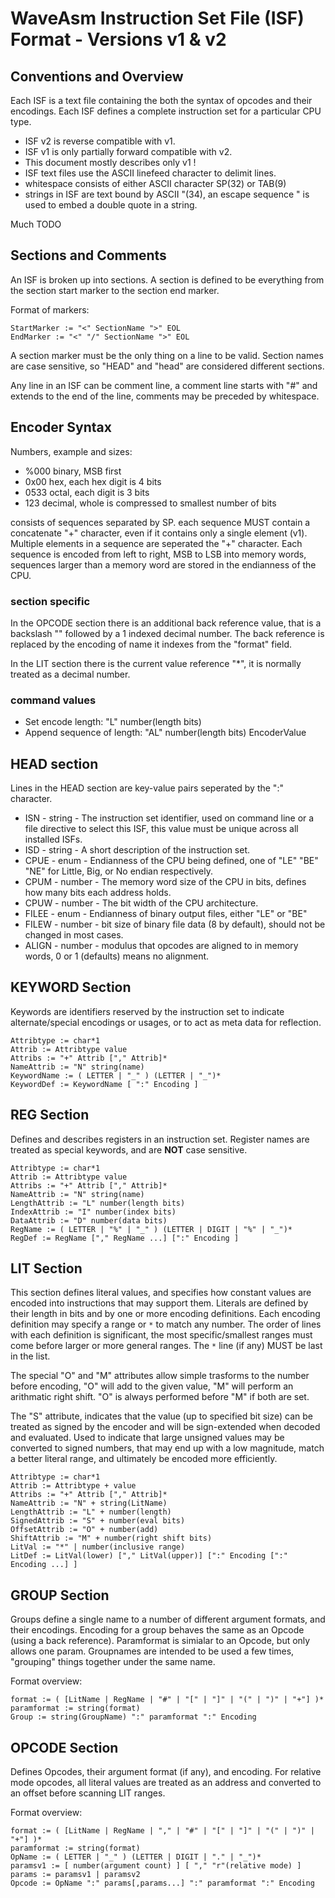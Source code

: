 WaveAsm Instruction Set File (ISF) Format - Versions v1 & v2
====

Conventions and Overview
----

Each ISF is a text file containing the both the syntax of opcodes and their encodings. Each ISF defines a complete instruction set for a particular CPU type.

- ISF v2 is reverse compatible with v1.
- ISF v1 is only partially forward compatible with v2.
- This document mostly describes only v1 !
- ISF text files use the ASCII linefeed character to delimit lines.
- whitespace consists of either ASCII character SP(32) or TAB(9)
- strings in ISF are text bound by ASCII "(34), an escape sequence \" is used to embed a double quote in a string.

Much TODO

Sections and Comments
----
An ISF is broken up into sections. A section is defined to be everything from the section start marker to the section end marker.

Format of markers:

    StartMarker := "<" SectionName ">" EOL
    EndMarker := "<" "/" SectionName ">" EOL

A section marker must be the only thing on a line to be valid.
Section names are case sensitive, so "HEAD" and "head" are considered different sections.

Any line in an ISF can be comment line, a comment line starts with "#" and extends to the end of the line, comments may be preceded by whitespace.

Encoder Syntax
----

Numbers, example and sizes:

- %000 binary, MSB first
- 0x00 hex, each hex digit is 4 bits
- 0533 octal, each digit is 3 bits
- 123 decimal, whole is compressed to smallest number of bits

consists of sequences separated by SP.
each sequence MUST contain a concatenate "+" character, even if it contains only a single element (v1).
Multiple elements in a sequence are seperated the "+" character.
Each sequence is encoded from left to right, MSB to LSB into memory words, sequences larger than a memory word are stored in the endianness of the CPU.

### section specific
In the OPCODE section there is an additional back reference value, that is a backslash "\" followed by a 1 indexed decimal number. The back reference is replaced by the encoding of name it indexes from the "format" field.

In the LIT section there is the current value reference "*", it is normally treated as a decimal number.

### command values

- Set encode length: "L" number(length bits)
- Append sequence of length: "AL" number(length bits) EncoderValue

HEAD section
----
Lines in the HEAD section are key-value pairs seperated by the ":" character.

- ISN - string - The instruction set identifier, used on command line or a file directive to select this ISF, this value must be unique across all installed ISFs.
- ISD - string - A short description of the instruction set.
- CPUE - enum - Endianness of the CPU being defined, one of "LE" "BE" "NE" for Little, Big, or No endian respectively.
- CPUM - number - The memory word size of the CPU in bits, defines how many bits each address holds.
- CPUW - number - The bit width of the CPU architecture.
- FILEE - enum - Endianness of binary output files, either "LE" or "BE"
- FILEW - number - bit size of binary file data (8 by default), should not be changed in most cases.
- ALIGN - number - modulus that opcodes are aligned to in memory words, 0 or 1 (defaults) means no alignment.

KEYWORD Section
----

Keywords are identifiers reserved by the instruction set to indicate alternate/special encodings or usages, or to act as meta data for reflection.

    Attribtype := char*1
    Attrib := Attribtype value
    Attribs := "+" Attrib ["," Attrib]*
    NameAttrib := "N" string(name)
    KeywordName := ( LETTER | "_" ) (LETTER | "_")*
    KeywordDef := KeywordName [ ":" Encoding ]

REG Section
----

Defines and describes registers in an instruction set. Register names are treated as special keywords, and are **NOT** case sensitive.

    Attribtype := char*1
    Attrib := Attribtype value
    Attribs := "+" Attrib ["," Attrib]*
    NameAttrib := "N" string(name)
    LengthAttrib := "L" number(length bits)
    IndexAttrib := "I" number(index bits)
    DataAttrib := "D" number(data bits)
    RegName := ( LETTER | "%" | "_" ) (LETTER | DIGIT | "%" | "_")*
    RegDef := RegName ["," RegName ...] [":" Encoding ]

LIT Section
----

This section defines literal values, and specifies how constant values are encoded into instructions that may support them.
Literals are defined by their length in bits and by one or more encoding definitions.
Each encoding definition may specify a range or ```*``` to match any number.
The order of lines with each definition is significant, the most specific/smallest ranges must come before larger or more general ranges.
The ```*``` line (if any) MUST be last in the list.

The special "O" and "M" attributes allow simple trasforms to the number before encoding, "O" will add to the given value, "M" will perform an arithmatic right shift. "O" is always performed before "M" if both are set.

The "S" attribute, indicates that the value (up to specified bit size) can be treated as signed by the encoder and will be sign-extended when decoded and evaluated.
Used to indicate that large unsigned values may be converted to signed numbers, that may end up with a low magnitude, match a better literal range, and ultimately be encoded more efficiently.

    Attribtype := char*1
    Attrib := Attribtype + value
    Attribs := "+" Attrib ["," Attrib]*
    NameAttrib := "N" + string(LitName)
    LengthAttrib := "L" + number(length)
    SignedAttrib := "S" + number(eval bits)
    OffsetAttrib := "O" + number(add)
    ShiftAttrib := "M" + number(right shift bits)
    LitVal := "*" | number(inclusive range)
    LitDef := LitVal(lower) ["," LitVal(upper)] [":" Encoding [":" Encoding ...] ]

GROUP Section
----
Groups define a single name to a number of different argument formats, and their encodings.
Encoding for a group behaves the same as an Opcode (using a back reference).
Paramformat is simialar to an Opcode, but only allows one param.
Groupnames are intended to be used a few times, "grouping" things together under the same name.

Format overview:

    format := ( [LitName | RegName | "#" | "[" | "]" | "(" | ")" | "+"] )*
    paramformat := string(format)
	Group := string(GroupName) ":" paramformat ":" Encoding

OPCODE Section
----
Defines Opcodes, their argument format (if any), and encoding.
For relative mode opcodes, all literal values are treated as an address and converted to an offset before scanning LIT ranges.

Format overview:

    format := ( [LitName | RegName | "," | "#" | "[" | "]" | "(" | ")" | "+"] )*
    paramformat := string(format)
    OpName := ( LETTER | "_" ) (LETTER | DIGIT | "." | "_")*
    paramsv1 := [ number(argument count) ] [ "," "r"(relative mode) ]
    params := paramsv1 | paramsv2
    Opcode := OpName ":" params[,params...] ":" paramformat ":" Encoding

